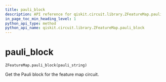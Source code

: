 ```yaml
---
title: pauli_block
description: API reference for qiskit.circuit.library.ZFeatureMap.pauli_block
in_page_toc_min_heading_level: 1
python_api_type: method
python_api_name: qiskit.circuit.library.ZFeatureMap.pauli_block
---
```


# pauli\_block

<span id="qiskit.circuit.library.ZFeatureMap.pauli_block" />

`ZFeatureMap.pauli_block(pauli_string)`

Get the Pauli block for the feature map circuit.

